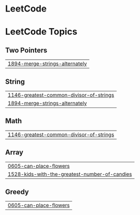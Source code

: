 # LeetCode
<!---LeetCode Topics Start-->
# LeetCode Topics
## Two Pointers
|  |
| ------- |
| [1894-merge-strings-alternately](https://github.com/khaledAlssadny/LeetCode/tree/master/1894-merge-strings-alternately) |
## String
|  |
| ------- |
| [1146-greatest-common-divisor-of-strings](https://github.com/khaledAlssadny/LeetCode/tree/master/1146-greatest-common-divisor-of-strings) |
| [1894-merge-strings-alternately](https://github.com/khaledAlssadny/LeetCode/tree/master/1894-merge-strings-alternately) |
## Math
|  |
| ------- |
| [1146-greatest-common-divisor-of-strings](https://github.com/khaledAlssadny/LeetCode/tree/master/1146-greatest-common-divisor-of-strings) |
## Array
|  |
| ------- |
| [0605-can-place-flowers](https://github.com/khaledAlssadny/LeetCode/tree/master/0605-can-place-flowers) |
| [1528-kids-with-the-greatest-number-of-candies](https://github.com/khaledAlssadny/LeetCode/tree/master/1528-kids-with-the-greatest-number-of-candies) |
## Greedy
|  |
| ------- |
| [0605-can-place-flowers](https://github.com/khaledAlssadny/LeetCode/tree/master/0605-can-place-flowers) |
<!---LeetCode Topics End-->